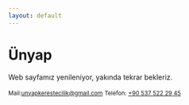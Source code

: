 ```yaml
---
layout: default
---
```


<div id="__unyap">
  <h1>Ünyap</h1>
  <p>Web sayfamız yenileniyor, yakında tekrar bekleriz.</p>
  <small>Mail:<a href="mailto:unyapkerestecilik@gmail.com">unyapkerestecilik@gmail.com</a></small>
  <small>Telefon: <a href="tel:05375222945">+90 537 522 29 45</a></small>
</div>